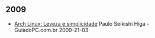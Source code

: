 ## 2009

*   [Arch Linux: Leveza e simplicidade](http://www.guiadopc.com.br/analises/analises-de-softwares/8739/arch-linux-leveza-e-simplicidade.html) Paulo Seikishi Higa - GuiadoPC.com.br 2009-21-03